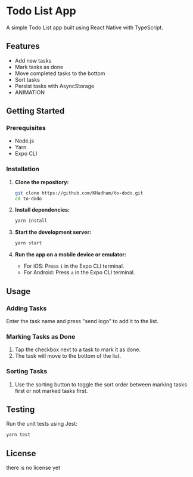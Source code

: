 # Todo List App

A simple Todo List app built using React Native with TypeScript.

## Features

- Add new tasks
- Mark tasks as done
- Move completed tasks to the bottom
- Sort tasks 
- Persist tasks with AsyncStorage
- ANIMATION

## Getting Started

### Prerequisites

- Node.js
- Yarn
- Expo CLI

### Installation

1. **Clone the repository:**

   ```bash
   git clone https://github.com/KHadham/to-dodo.git
   cd to-dodo
   ```

2. **Install dependencies:**

   ```bash
   yarn install
   ```

3. **Start the development server:**

   ```bash
   yarn start
   ```

4. **Run the app on a mobile device or emulator:**

   - For iOS: Press `i` in the Expo CLI terminal.
   - For Android: Press `a` in the Expo CLI terminal.

## Usage

### Adding Tasks

Enter the task name and press "send logo" to add it to the list.

### Marking Tasks as Done

1. Tap the checkbox next to a task to mark it as done.
2. The task will move to the bottom of the list.

### Sorting Tasks

1. Use the sorting button to toggle the sort order between marking tasks first or not marked tasks first.

## Testing

Run the unit tests using Jest:

```bash
yarn test
```

## License

there is no license yet
